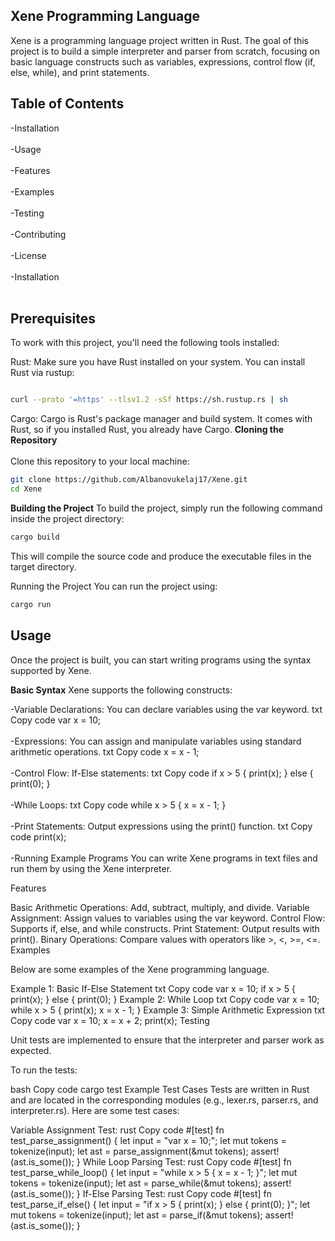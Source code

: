 ## **Xene Programming Language**

Xene is a programming language project written in Rust. The goal of this project is to build a simple interpreter and parser from scratch, focusing on basic language constructs such as variables, expressions, control flow (if, else, while), and print statements.

## **Table of Contents**

-Installation <br></br>
-Usage<br></br>
-Features<br></br>
-Examples<br></br>
-Testing<br></br>
-Contributing<br></br>
-License<br></br>
-Installation<br></br>

## **Prerequisites**
To work with this project, you'll need the following tools installed:

Rust: Make sure you have Rust installed on your system.
You can install Rust via rustup:

```bash

curl --proto '=https' --tlsv1.2 -sSf https://sh.rustup.rs | sh
```
Cargo: Cargo is Rust's package manager and build system. It comes with Rust, so if you installed Rust, you already have Cargo.
**Cloning the Repository** <br></br>
Clone this repository to your local machine:

```bash
git clone https://github.com/Albanovukelaj17/Xene.git
cd Xene
```
**Building the Project**
To build the project, simply run the following command inside the project directory:

```bash
cargo build
```
This will compile the source code and produce the executable files in the target directory.

Running the Project
You can run the project using:

```bash
cargo run
```
## **Usage**

Once the project is built, you can start writing programs using the syntax supported by Xene.

**Basic Syntax**
Xene supports the following constructs:

-Variable Declarations: You can declare variables using the var keyword. 
txt
Copy code
var x = 10;<br></br>
-Expressions: You can assign and manipulate variables using standard arithmetic operations.
txt
Copy code
x = x - 1; <br></br>
-Control Flow:
If-Else statements:
txt
Copy code
if x > 5 {
    print(x);
} else {
    print(0);
}<br></br>
-While Loops:
txt
Copy code
while x > 5 {
    x = x - 1;
}<br></br>
-Print Statements: Output expressions using the print() function.
txt
Copy code
print(x);<br></br>
-Running Example Programs
You can write Xene programs in text files and run them by using the Xene interpreter.

Features

Basic Arithmetic Operations: Add, subtract, multiply, and divide.
Variable Assignment: Assign values to variables using the var keyword.
Control Flow: Supports if, else, and while constructs.
Print Statement: Output results with print().
Binary Operations: Compare values with operators like >, <, >=, <=.
Examples

Below are some examples of the Xene programming language.

Example 1: Basic If-Else Statement
txt
Copy code
var x = 10;
if x > 5 {
    print(x);
} else {
    print(0);
}
Example 2: While Loop
txt
Copy code
var x = 10;
while x > 5 {
    print(x);
    x = x - 1;
}
Example 3: Simple Arithmetic Expression
txt
Copy code
var x = 10;
x = x + 2;
print(x);
Testing

Unit tests are implemented to ensure that the interpreter and parser work as expected.

To run the tests:

bash
Copy code
cargo test
Example Test Cases
Tests are written in Rust and are located in the corresponding modules (e.g., lexer.rs, parser.rs, and interpreter.rs). Here are some test cases:

Variable Assignment Test:
rust
Copy code
#[test]
fn test_parse_assignment() {
    let input = "var x = 10;";
    let mut tokens = tokenize(input);
    let ast = parse_assignment(&mut tokens);
    assert!(ast.is_some());
}
While Loop Parsing Test:
rust
Copy code
#[test]
fn test_parse_while_loop() {
    let input = "while x > 5 { x = x - 1; }";
    let mut tokens = tokenize(input);
    let ast = parse_while(&mut tokens);
    assert!(ast.is_some());
}
If-Else Parsing Test:
rust
Copy code
#[test]
fn test_parse_if_else() {
    let input = "if x > 5 { print(x); } else { print(0); }";
    let mut tokens = tokenize(input);
    let ast = parse_if(&mut tokens);
    assert!(ast.is_some());
}
